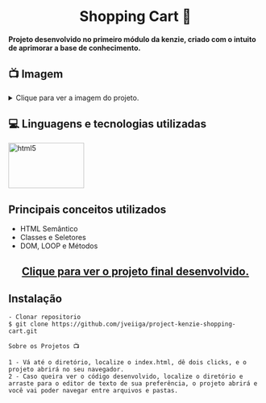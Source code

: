<h1 align="center">Shopping Cart 🛒</h1>
<h4>Projeto desenvolvido no primeiro módulo da kenzie, criado com o intuito de aprimorar a base de conhecimento.</h4>

## 📺 Imagem

<details>
  
<summary>Clique para ver a imagem do projeto.</summary>
  
![Print screen](https://github.com/community/community/assets/57195630/f52a97d6-1c73-4b04-a335-42848e4c77dc)



</details> 

## 💻 Linguagens e tecnologias utilizadas
<p align="left"> 
<img src="https://fiverr-res.cloudinary.com/images/t_main1,q_auto,f_auto/gigs/105040166/original/a068aa0bf723f101aea775be086bf91be5debc12/solve-html-css-js-or-js-library-problems.png" alt="html5" width="150" height="90" max-width="100%">

## Principais conceitos utilizados  

  - HTML Semântico
  - Classes e Seletores
  - DOM, LOOP e Métodos 
  
  <h2 align="center"><a target=blank href="https://jveiiga.github.io/project-kenzie-shopping-cart/">Clique para ver o projeto final desenvolvido.</a></h2>

## Instalação

    - Clonar repositorio
    $ git clone https://github.com/jveiiga/project-kenzie-shopping-cart.git

    Sobre os Projetos 📺
    
    1 - Vá até o diretório, localize o index.html, dê dois clicks, e o projeto abrirá no seu navegador.
    2 - Caso queira ver o código desenvolvido, localize o diretório e arraste para o editor de texto de sua preferência, o projeto abrirá e você vai poder navegar entre arquivos e pastas.  
  

